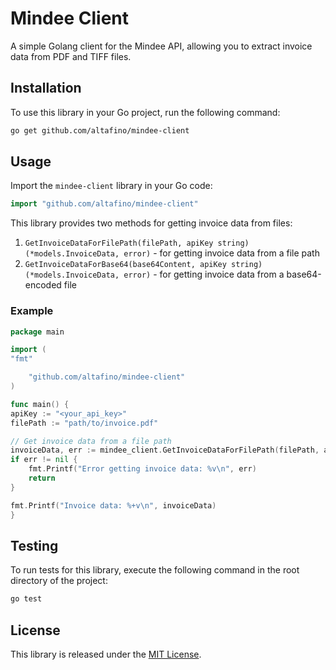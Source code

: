 # Mindee Client

A simple Golang client for the Mindee API, allowing you to extract invoice data from PDF and TIFF files.

## Installation

To use this library in your Go project, run the following command:

```bash
go get github.com/altafino/mindee-client
```

## Usage

Import the `mindee-client` library in your Go code:

```go
import "github.com/altafino/mindee-client"
```

This library provides two methods for getting invoice data from files:

1. `GetInvoiceDataForFilePath(filePath, apiKey string) (*models.InvoiceData, error)` - for getting invoice data from a file path
2. `GetInvoiceDataForBase64(base64Content, apiKey string) (*models.InvoiceData, error)` - for getting invoice data from a base64-encoded file

### Example

```go
package main

import (
"fmt"

	"github.com/altafino/mindee-client"
)

func main() {
apiKey := "<your_api_key>"
filePath := "path/to/invoice.pdf"

// Get invoice data from a file path
invoiceData, err := mindee_client.GetInvoiceDataForFilePath(filePath, apiKey)
if err != nil {
	fmt.Printf("Error getting invoice data: %v\n", err)
	return
}

fmt.Printf("Invoice data: %+v\n", invoiceData)
}
```

## Testing

To run tests for this library, execute the following command in the root directory of the project:

```bash
go test
```

## License

This library is released under the [MIT License](LICENSE).
